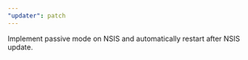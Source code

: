 ```yaml
---
"updater": patch
---
```


Implement passive mode on NSIS and automatically restart after NSIS update.
